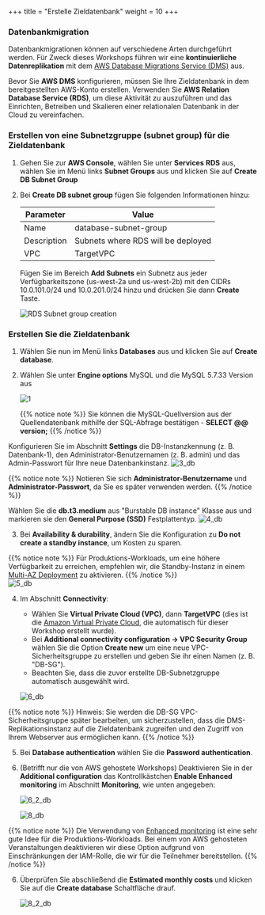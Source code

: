 +++
title = "Erstelle Zieldatenbank"
weight = 10
+++

### Datenbankmigration

Datenbankmigrationen können auf verschiedene Arten durchgeführt werden. 
Für Zweck dieses Workshops führen wir eine **kontinuierliche Datenreplikation** mit 
dem <a href = "https://aws.amazon.com/dms/" durch = "_ blank">AWS Database Migrations Service (DMS)</a> aus.

Bevor Sie **AWS DMS** konfigurieren, müssen Sie Ihre Zieldatenbank in dem bereitgestellten 
AWS-Konto erstellen. Verwenden Sie **AWS Relation Database Service (RDS)**, um diese Aktivität 
zu auszuführen und das Einrichten, Betreiben und Skalieren einer relationalen Datenbank in der Cloud zu vereinfachen.

### Erstellen von eine Subnetzgruppe (subnet group) für die Zieldatenbank

1. Gehen Sie zur **AWS Console**, wählen Sie unter **Services** **RDS** aus, 
wählen Sie im Menü links **Subnet Groups** aus und klicken Sie auf **Create DB Subnet Group**

2. Bei **Create DB subnet group** fügen Sie folgenden Informationen hinzu:

    | Parameter           | Value                    |
    | ------------------- | ------------------------ |
    | Name                | database-subnet-group     |
    | Description         | Subnets where RDS will be deployed |
    | VPC      | TargetVPC            |

    Fügen Sie im Bereich **Add Subnets** ein Subnetz aus jeder Verfügbarkeitszone (us-west-2a und us-west-2b) mit den CIDRs 10.0.101.0/24 und 10.0.201.0/24 hinzu und drücken Sie dann **Create** Taste.

    ![RDS Subnet group creation](/db-mig/db-subnet-group.en.png)    

### Erstellen Sie die Zieldatenbank    

1. Wählen Sie nun im Menü links **Databases** aus und klicken Sie auf **Create database**.
2. Wählen Sie unter **Engine options** MySQL und die MySQL 5.7.33 Version aus

    ![1](/db-mig/1.png)


    {{% notice note %}}
Sie können die MySQL-Quellversion aus der Quellendatenbank mithilfe der SQL-Abfrage bestätigen - **SELECT @@ version;**
{{% /notice %}}

Konfigurieren Sie im Abschnitt **Settings** die DB-Instanzkennung (z. B. Datenbank-1), 
den Administrator-Benutzernamen (z. B. admin) und das Admin-Passwort für Ihre neue Datenbankinstanz.
    ![3_db](/db-mig/3_db.png)

{{% notice note %}}
Notieren Sie sich **Administrator-Benutzername** und **Administrator-Passwort**, da Sie es später verwenden werden.
{{% /notice %}}

Wählen Sie die **db.t3.medium** aus "Burstable DB instance" Klasse aus und markieren sie den **General Purpose (SSD)** Festplattentyp.
    ![4_db](/db-mig/4_db.png)

3. Bei **Availability & durability**, ändern Sie die Konfiguration zu **Do not create a standby instance**, um Kosten zu sparen.

{{% notice note %}}
Für Produktions-Workloads, um eine höhere Verfügbarkeit zu erreichen, empfehlen wir, die Standby-Instanz in einem 
<a href="https://docs.aws.amazon.com/AmazonRDS/latest/UserGuide/Concepts.MultiAZ.html" target="_blank">Multi-AZ Deployment</a> zu aktivieren.
{{% /notice %}}  
    ![5_db](/db-mig/5_db.png)

4. Im Abschnitt **Connectivity**:
    * Wählen Sie **Virtual Private Cloud (VPC)**, dann **TargetVPC** (dies ist die <a href="https://aws.amazon.com/vpc/" target="_blank"> Amazon Virtual Private Cloud</a>, 
    die automatisch für dieser Workshop erstellt wurde).
    * Bei **Additional connectivity configuration -> VPC Security Group** wählen Sie die Option **Create new** um eine neue VPC-Sicherheitsgruppe zu erstellen 
    und geben Sie ihr einen Namen (z. B. "DB-SG").
    * Beachten Sie, dass die zuvor erstellte DB-Subnetzgruppe automatisch ausgewählt wird.

    ![6_db](/db-mig/6_db.png)


{{% notice note %}}
Hinweis: Sie werden die DB-SG VPC-Sicherheitsgruppe später bearbeiten, um sicherzustellen, dass die DMS-Replikationsinstanz auf 
die Zieldatenbank zugreifen und den Zugriff von Ihrem Webserver aus ermöglichen kann.
{{% /notice %}}

5. Bei **Database authentication** wählen Sie die **Password authentication**.

6. (Betrifft nur die von AWS gehostete Workshops) Deaktivieren Sie in der **Additional configuration** 
das Kontrollkästchen **Enable Enhanced monitoring** im Abschnitt **Monitoring**, wie unten angegeben:

    ![6_2_db](/db-mig/6_2_db.png)

    ![8_db](/db-mig/8_db.png)

{{% notice note %}}
Die Verwendung von <a href="https://docs.aws.amazon.com/AmazonRDS/latest/UserGuide/USER_Monitoring.OS.html" target="_blank">Enhanced monitoring</a> 
ist eine sehr gute Idee für die Produktions-Workloads. Bei einem von AWS gehosteten Veranstaltungen deaktivieren wir diese Option 
aufgrund von Einschränkungen der IAM-Rolle, die wir für die Teilnehmer bereitstellen.
{{% /notice %}}

6. Überprüfen Sie abschließend die **Estimated monthly costs** und klicken Sie auf die **Create database** Schaltfläche drauf.

   ![8_2_db](/db-mig/8_2_db.png)
